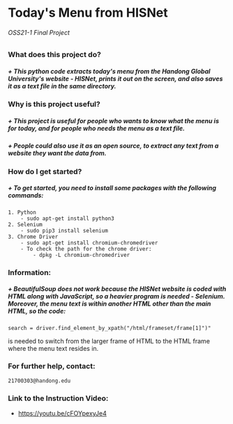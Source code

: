 Today's Menu from HISNet
=========================
###### OSS21-1 Final Project

### What does this project do?
##### + This python code extracts today's menu from the Handong Global University's website - HISNet, prints it out on the screen, and also saves it as a text file in the same directory.
### Why is this project useful?
##### + This project is useful for people who wants to know what the menu is for today, and for people who needs the menu as a text file.
##### + People could also use it as an open source, to extract any text from a website they want the data from. 
### How do I get started?
##### + To get started, you need to install some packages with the following commands:
    1. Python
        - sudo apt-get install python3
    2. Selenium
        - sudo pip3 install selenium
    3. Chrome Driver
        - sudo apt-get install chromium-chromedriver
        - To check the path for the chrome driver:
            - dpkg -L chromium-chromedriver
    
### Information: 
##### + BeautifulSoup does not work because the HISNet website is coded with HTML along with JavaScript, so a heavier program is needed - Selenium. Moreover, the menu text is within another HTML other than the main HTML, so the code:
    search = driver.find_element_by_xpath("/html/frameset/frame[1]")"
is needed to switch from the larger frame of HTML to the HTML frame where the menu text resides in. 

### For further help, contact: 
    21700303@handong.edu
### Link to the Instruction Video:
   * https://youtu.be/cFOYpexyJe4
